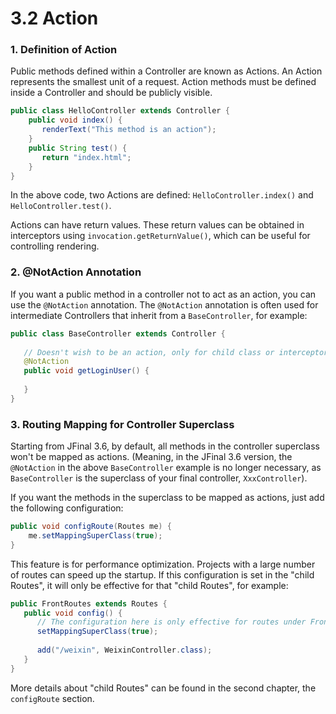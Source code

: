 # 3.2 Action

### 1. Definition of Action
Public methods defined within a Controller are known as Actions. An Action represents the smallest unit of a request. Action methods must be defined inside a Controller and should be publicly visible.
```java
public class HelloController extends Controller {
    public void index() {
       renderText("This method is an action");
    }
    public String test() {
       return "index.html";
    }
}
```
In the above code, two Actions are defined: `HelloController.index()` and `HelloController.test()`.

Actions can have return values. These return values can be obtained in interceptors using `invocation.getReturnValue()`, which can be useful for controlling rendering.

### 2. @NotAction Annotation
If you want a public method in a controller not to act as an action, you can use the `@NotAction` annotation. The `@NotAction` annotation is often used for intermediate Controllers that inherit from a `BaseController`, for example:
```java
public class BaseController extends Controller {
   
   // Doesn't wish to be an action, only for child class or interceptor calls
   @NotAction
   public void getLoginUser() {
   
   }
}
```

### 3. Routing Mapping for Controller Superclass
Starting from JFinal 3.6, by default, all methods in the controller superclass won't be mapped as actions. (Meaning, in the JFinal 3.6 version, the `@NotAction` in the above `BaseController` example is no longer necessary, as `BaseController` is the superclass of your final controller, `XxxController`).

If you want the methods in the superclass to be mapped as actions, just add the following configuration:
```java
public void configRoute(Routes me) {
    me.setMappingSuperClass(true);
}
```

This feature is for performance optimization. Projects with a large number of routes can speed up the startup. If this configuration is set in the "child Routes", it will only be effective for that "child Routes", for example:
```java
public FrontRoutes extends Routes {
   public void config() {
      // The configuration here is only effective for routes under FrontRoutes. It is recommended to configure this way to improve performance.
      setMappingSuperClass(true);
      
      add("/weixin", WeixinController.class);
   }
}
```
More details about "child Routes" can be found in the second chapter, the `configRoute` section.